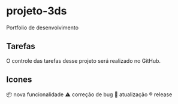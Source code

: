 # projeto-3ds

Portfolio de desenvolvimento

## Tarefas

O controle das tarefas desse projeto será realizado no GitHub. 

## Icones

:package: nova funcionalidade
:warning: correção de bug
:beginner: atualização
:registered: release